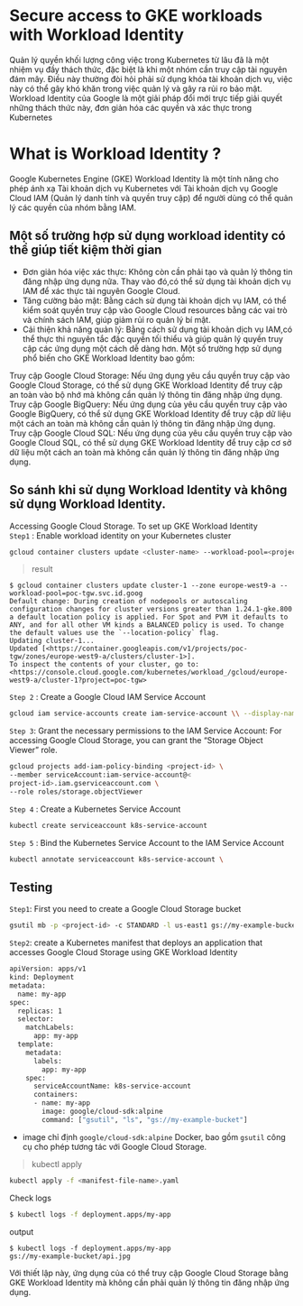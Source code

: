 # Secure access to GKE workloads with Workload Identity
Quản lý quyền khối lượng công việc trong Kubernetes từ lâu đã là một nhiệm vụ đầy thách thức, đặc biệt là khi một nhóm cần truy cập tài nguyên đám mây. 
Điều này thường đòi hỏi phải sử dụng khóa tài khoản dịch vụ, việc này có thể gây khó khăn trong việc quản lý và gây ra rủi ro bảo mật. 
Workload Identity của Google là một giải pháp đổi mới trực tiếp giải quyết những thách thức này, đơn giản hóa các quyền và xác thực trong Kubernetes
# What is Workload Identity ?
Google Kubernetes Engine (GKE) Workload Identity là một tính năng cho phép ánh xạ Tài khoản dịch vụ Kubernetes 
với Tài khoản dịch vụ Google Cloud IAM (Quản lý danh tính và quyền truy cập) để người dùng có thể quản lý các quyền của nhóm bằng IAM.
## Một số trường hợp sử dụng workload identity có thể giúp tiết kiệm thời gian
- Đơn giản hóa việc xác thực: Không còn cần phải tạo và quản lý thông tin đăng nhập ứng dụng nữa. Thay vào đó,có thể sử dụng tài khoản dịch vụ IAM để xác thực tài nguyên Google Cloud.
- Tăng cường bảo mật: Bằng cách sử dụng tài khoản dịch vụ IAM, có thể kiểm soát quyền truy cập vào Google Cloud resources bằng các vai trò và chính sách IAM, giúp giảm rủi ro quản lý bí mật.
- Cải thiện khả năng quản lý: Bằng cách sử dụng tài khoản dịch vụ IAM,có thể thực thi nguyên tắc đặc quyền tối thiểu và giúp quản lý quyền truy cập các ứng dụng một cách dễ dàng hơn.
Một số trường hợp sử dụng phổ biến cho GKE Workload Identity bao gồm:  

Truy cập Google Cloud Storage: Nếu ứng dụng  yêu cầu quyền truy cập vào Google Cloud Storage,   có thể sử dụng GKE Workload Identity để truy cập an toàn vào bộ nhớ mà không cần quản lý thông tin đăng nhập ứng dụng.  
Truy cập Google BigQuery: Nếu ứng dụng của   yêu cầu quyền truy cập vào Google BigQuery,   có thể sử dụng GKE Workload Identity để truy cập dữ liệu một cách an toàn mà không cần quản lý thông tin đăng nhập ứng dụng.  
Truy cập Google Cloud SQL: Nếu ứng dụng của   yêu cầu quyền truy cập vào Google Cloud SQL,   có thể sử dụng GKE Workload Identity để truy cập cơ sở dữ liệu một cách an toàn mà không cần quản lý thông tin đăng nhập ứng dụng.  
## So sánh khi sử dụng Workload Identity và không sử dụng Workload Identity.
Accessing Google Cloud Storage. To set up GKE Workload Identity  
`Step1` : Enable workload identity on your Kubernetes cluster  
```bash
gcloud container clusters update <cluster-name> --workload-pool=<project-id>.svc.id.goog
```
> result 
```
$ gcloud container clusters update cluster-1 --zone europe-west9-a --workload-pool=poc-tgw.svc.id.goog
Default change: During creation of nodepools or autoscaling configuration changes for cluster versions greater than 1.24.1-gke.800 a default location policy is applied. For Spot and PVM it defaults to ANY, and for all other VM kinds a BALANCED policy is used. To change the default values use the `--location-policy` flag.
Updating cluster-1...
Updated [<https://container.googleapis.com/v1/projects/poc-tgw/zones/europe-west9-a/clusters/cluster-1>].
To inspect the contents of your cluster, go to: <https://console.cloud.google.com/kubernetes/workload_/gcloud/europe-west9-a/cluster-1?project=poc-tgw>
```
`Step 2` : Create a Google Cloud IAM Service Account  
```bash
gcloud iam service-accounts create iam-service-account \\ --display-name "Service account for my-app"
```
`Step 3`: Grant the necessary permissions to the IAM Service Account: For accessing Google Cloud Storage, you can grant the “Storage Object Viewer” role.  
```bash
gcloud projects add-iam-policy-binding <project-id> \
--member serviceAccount:iam-service-account@<
project-id>.iam.gserviceaccount.com \
--role roles/storage.objectViewer
```
`Step 4` : Create a Kubernetes Service Account  
```bash
kubectl create serviceaccount k8s-service-account
```
`Step 5` : Bind the Kubernetes Service Account to the IAM Service Account  
```bash
kubectl annotate serviceaccount k8s-service-account \
```
## Testing
`Step1`: First you need to create a Google Cloud Storage bucket  
```bash
gsutil mb -p <project-id> -c STANDARD -l us-east1 gs://my-example-bucket/
```
`Step2`: create a Kubernetes manifest that deploys an application that accesses Google Cloud Storage using GKE Workload Identity  
```bash
apiVersion: apps/v1
kind: Deployment
metadata:
  name: my-app
spec:
  replicas: 1
  selector:
    matchLabels:
      app: my-app
  template:
    metadata:
      labels:
        app: my-app
    spec:
      serviceAccountName: k8s-service-account
      containers:
      - name: my-app
        image: google/cloud-sdk:alpine
        command: ["gsutil", "ls", "gs://my-example-bucket"]
```
- image chỉ định `google/cloud-sdk:alpine` Docker, bao gồm `gsutil` công cụ cho phép tương tác với Google Cloud Storage.
> kubectl apply
```bash
kubectl apply -f <manifest-file-name>.yaml
```
Check logs
```bash
$ kubectl logs -f deployment.apps/my-app
```
output
```
$ kubectl logs -f deployment.apps/my-app
gs://my-example-bucket/api.jpg
```
Với thiết lập này, ứng dụng của có thể truy cập Google Cloud Storage bằng GKE Workload Identity mà không cần phải quản lý thông tin đăng nhập ứng dụng.  



